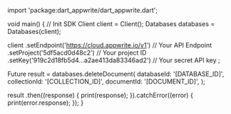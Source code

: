 import 'package:dart_appwrite/dart_appwrite.dart';

void main() { // Init SDK
  Client client = Client();
  Databases databases = Databases(client);

  client
    .setEndpoint('https://cloud.appwrite.io/v1') // Your API Endpoint
    .setProject('5df5acd0d48c2') // Your project ID
    .setKey('919c2d18fb5d4...a2ae413da83346ad2') // Your secret API key
  ;

  Future result = databases.deleteDocument(
    databaseId: '[DATABASE_ID]',
    collectionId: '[COLLECTION_ID]',
    documentId: '[DOCUMENT_ID]',
  );

  result
    .then((response) {
      print(response);
    }).catchError((error) {
      print(error.response);
  });
}